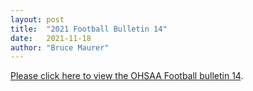 ```yaml
---
layout: post
title:  "2021 Football Bulletin 14"
date:   2021-11-18
author: "Bruce Maurer"
---
```


[Please click here to view the OHSAA Football bulletin
14](https://storage.googleapis.com/ohsaa-websites/bulletins/2021/2021-bulletin-14.pdf).
